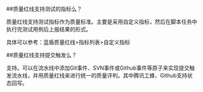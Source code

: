 ##质量红线支持测试的指标么？

质量红线支持测试指标作为质量标准。主要是采用自定义指标，然后在脚本任务中执行完测试用例后上报结果的形式。

具体可以参考：蓝盾质量红线>指标列表>自定义指标

##质量红线支持提交触发么？

支持。可以在流水线中添加Git事件、SVN事件或Github事件等原子来实现提交触发流水线，并用质量红线来进行统一的质量评判。其中腾讯工蜂、Github支持状态回写。






